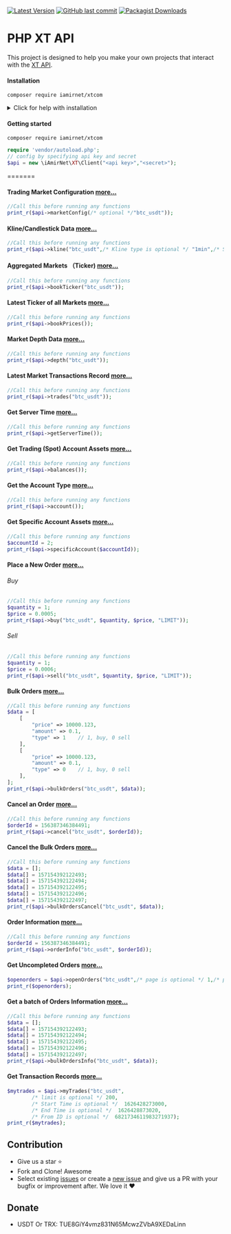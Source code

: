 [![Latest Version](https://img.shields.io/github/release/iamirnet/xt.com.svg?style=flat-square)](https://github.com/iamirnet/xt.com/releases)
[![GitHub last commit](https://img.shields.io/github/last-commit/iamirnet/xt.com.svg?style=flat-square)](#)
[![Packagist Downloads](https://img.shields.io/packagist/dt/iamirnet/xtcom.svg?style=flat-square)](https://packagist.org/packages/iamirnet/xtcom)

# PHP XT API
This project is designed to help you make your own projects that interact with the [XT API](https://doc.xt.com/).

#### Installation
```
composer require iamirnet/xtcom
```
<details>
 <summary>Click for help with installation</summary>

## Install Composer
If the above step didn't work, install composer and try again.
#### Debian / Ubuntu
```
sudo apt-get install curl php-curl
curl -s http://getcomposer.org/installer | php
php composer.phar install
```
Composer not found? Use this command instead:
```
php composer.phar require "iamirnet/xtcom"
```

#### Installing on Windows
Download and install composer:
1. https://getcomposer.org/download/
2. Create a folder on your drive like C:\iAmirNet\XT
3. Run command prompt and type `cd C:\iAmirNet\XT`
4. ```composer require iamirnet/xtcom```
5. Once complete copy the vendor folder into your project.

</details>

#### Getting started
`composer require iamirnet/xtcom`
```php
require 'vendor/autoload.php';
// config by specifying api key and secret
$api = new \iAmirNet\XT\Client("<api key>","<secret>");
```


=======
#### Trading Market Configuration [more...](https://doc.xt.com/#quotesgetMarketConfig)
```php
//Call this before running any functions
print_r($api->marketConfig(/* optional */"btc_usdt"));
```

#### Kline/Candlestick Data [more...](https://doc.xt.com/#quotesgetKLine)
```php
//Call this before running any functions
print_r($api->kline("btc_usdt",/* Kline type is optional */ "1min",/* Since is optional */  0));
```

#### Aggregated Markets （Ticker) [more...](https://doc.xt.com/#quotesgetTicker)
```php
//Call this before running any functions
print_r($api->bookTicker("btc_usdt"));
```

#### Latest Ticker of all Markets [more...](https://doc.xt.com/#quotesgetTickers)
```php
//Call this before running any functions
print_r($api->bookPrices());
```

#### Market Depth Data [more...](https://doc.xt.com/#quotesgetDepth)
```php
//Call this before running any functions
print_r($api->depth("btc_usdt"));
```

#### Latest Market Transactions Record [more...](https://doc.xt.com/#quotesgetTrades)
```php
//Call this before running any functions
print_r($api->trades("btc_usdt"));
```

#### Get Server Time [more...](https://doc.xt.com/#tradegetServerTime)
```php
//Call this before running any functions
print_r($api->getServerTime());
```

#### Get Trading (Spot) Account Assets [more...](https://doc.xt.com/#tradegetBalance)
```php
//Call this before running any functions
print_r($api->balances());
```

#### Get the Account Type [more...](https://doc.xt.com/#tradegetAccounts)
```php
//Call this before running any functions
print_r($api->account());
```

#### Get Specific Account Assets [more...](https://doc.xt.com/#tradegetFunds)
```php
//Call this before running any functions
$accountId = 2;
print_r($api->specificAccount($accountId));
```

#### Place a New Order [more...](https://doc.xt.com/#tradeorder)
###### Buy
```php
//Call this before running any functions
$quantity = 1;
$price = 0.0005;
print_r($api->buy("btc_usdt", $quantity, $price, "LIMIT"));
```

###### Sell
```php
//Call this before running any functions
$quantity = 1;
$price = 0.0006;
print_r($api->sell("btc_usdt", $quantity, $price, "LIMIT"));
```

#### Bulk Orders [more...](https://doc.xt.com/#tradebatchOrder)
```php
//Call this before running any functions
$data = [
    [
        "price" => 10000.123,
        "amount" => 0.1,
        "type" => 1    // 1, buy, 0 sell
    ],
    [
        "price" => 10000.123,
        "amount" => 0.1,
        "type" => 0    // 1, buy, 0 sell
    ],
];
print_r($api->bulkOrders("btc_usdt", $data));
```

#### Cancel an Order [more...](https://doc.xt.com/#tradecancel)
```php
//Call this before running any functions
$orderId = 156387346384491;
print_r($api->cancel("btc_usdt", $orderId));
```

#### Cancel the Bulk Orders [more...](https://doc.xt.com/#tradebatchCancel)
```php
//Call this before running any functions
$data = [];
$data[] = 157154392122493;
$data[] = 157154392122494;
$data[] = 157154392122495;
$data[] = 157154392122496;
$data[] = 157154392122497;
print_r($api->bulkOrdersCancel("btc_usdt", $data));
```

#### Order Information [more...](https://doc.xt.com/#tradegetOrder)
```php
//Call this before running any functions
$orderId = 156387346384491;
print_r($api->orderInfo("btc_usdt", $orderId));
```

#### Get Uncompleted Orders [more...](https://doc.xt.com/#tradegetOpenOrders)
```php
$openorders = $api->openOrders("btc_usdt",/* page is optional */ 1,/* pageSize is optional */  10);
print_r($openorders);
```

#### Get a batch of Orders Information [more...](https://doc.xt.com/#tradegetBatchOrders)
```php
//Call this before running any functions
$data = [];
$data[] = 157154392122493;
$data[] = 157154392122494;
$data[] = 157154392122495;
$data[] = 157154392122496;
$data[] = 157154392122497;
print_r($api->bulkOrdersInfo("btc_usdt", $data));
```

#### Get Transaction Records [more...](https://doc.xt.com/#trademyTrades)
```php
$mytrades = $api->myTrades("btc_usdt",
        /* limit is optional */ 200,
        /* Start Time is optional */  1626428273000,
        /* End Time is optional */  1626428873020,
        /* From ID is optional */  6821734611983271937);
print_r($mytrades);
```

## Contribution
- Give us a star :star:
- Fork and Clone! Awesome
- Select existing [issues](https://github.com/iamirnet/xt.com/issues) or create a [new issue](https://github.com/iamirnet/xt.com/issues/new) and give us a PR with your bugfix or improvement after. We love it ❤️

## Donate
- USDT Or TRX: TUE8GiY4vmz831N65McwzZVbA9XEDaLinn

